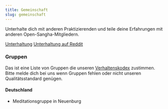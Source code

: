 ```yaml
---
title: Gemeinschaft
slug: gemeinschaft
---
```

Unterhalte dich mit anderen Praktizierenden und teile deine Erfahrungen mit anderen
Open-Sangha-Mitgliedern.

[Unterhaltung](https://discord.gg/Tyqd22a?classes=btn,btn-primary)
[Unterhaltung auf Reddit](https://www.reddit.com/r/OpenBuddhaDharma/?classes=btn,btn-primary)

### Gruppen
Das ist eine Liste von Gruppen die unseren [Verhaltenskodex](../code/) zustimmen.
Bitte melde dich bei uns wenn Gruppen fehlen oder nicht unseren Qualitätsstandard genügen.
#### Deutschland
- Meditationsgruppe in Neuenburg
